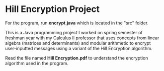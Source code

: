 <h1>
  Hill Encryption Project
</h1>

For the program, run **encrypt.java** which is located in the "src" folder.

This is a Java programming project I worked on spring semester of freshman year with my Calculus II professor that uses concepts from linear algebra (matrices and determinants) and modular arithmetic to encrypt user-inputted messages using a variant of the Hill Encryption algorithm. 

Read the file named **Hill Encryption.pdf** to understand the encryption algorithm used in the program.


